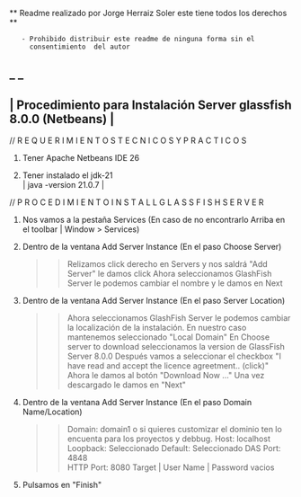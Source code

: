 

**  Readme realizado por Jorge Herraiz Soler  este tiene todos los derechos   **
      
       - Prohibido distribuir este readme de ninguna forma sin el 
         consentimiento  del autor
_                                                                              _
--------------------------------------------------------------------------------
|         Procedimiento para Instalación Server glassfish 8.0.0  (Netbeans)    |
--------------------------------------------------------------------------------


// R E Q U E R I M I E N T O S     T E C N I C O S    Y     P R A C T I C O S

1. Tener Apache Netbeans IDE 26  
 
2. Tener instalado el jdk-21   
   | java -version 21.0.7 | 


// P R O C E D I M I E N T O    I N S T A L L    G L A S S F I S H   S E R V E R 

1. Nos vamos a la pestaña Services 
   (En caso de no encontrarlo  Arriba en el toolbar |  Window  > Services)

2. Dentro de la ventana Add Server Instance (En el paso Choose Server) 
    >> Relizamos click derecho  en Servers y nos saldrá  "Add Server" le damos 
       click
    >> Ahora seleccionamos GlashFish Server le podemos cambiar el nombre y le 
       damos en  Next

3. Dentro de la ventana Add Server Instance (En el paso Server Location) 
    >> Ahora seleccionamos GlashFish Server le podemos cambiar la localización
       de la instalación.
    >> En nuestro caso mantenemos seleccionado "Local Domain"
    >> En Choose server to download seleccionamos la version de 
       GlassFish Server 8.0.0
    >> Después vamos a seleccionar el checkbox "I have read and accept 
       the licence agreetment.. (click)"
    >> Ahora le damos al botón "Download Now ..." 
    >> Una vez descargado le damos en "Next"
    
4. Dentro de la ventana Add Server Instance (En el paso Domain Name/Location) 
    >> Domain: domain1 o si quieres customizar el dominio ten lo encuenta
               para los proyectos y debbug.
    >> Host: localhost
    >> Loopback: Seleccionado
    >> Default: Seleccionado
    >> DAS Port: 4848    
    >> HTTP Port: 8080
    >> Target  |   User Name  |  Password vacios

5. Pulsamos en "Finish"
    